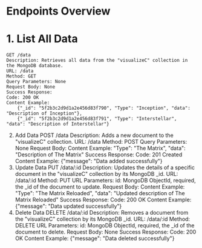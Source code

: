 # Endpoints Overview
# 1. List All Data
    GET /data
    Description: Retrieves all data from the "visualizeC" collection in the MongoDB database.
    URL: /data
    Method: GET
    Query Parameters: None
    Request Body: None
    Success Response:
    Code: 200 OK
    Content Example:
        {"_id": "5f2b3c2d9d1a2e456d83f790", "Type": "Inception", "data": "Description of Inception"},
        {"_id": "5f2b3c2d9d1a2e456d83f791", "Type": "Interstellar", "data": "Description of Interstellar"}
2. Add Data
    POST /data
    Description: Adds a new document to the "visualizeC" collection.
    URL: /data
    Method: POST
    Query Parameters: None
    Request Body:
    Content Example:
        "Type": "The Matrix",
        "data": "Description of The Matrix"
    Success Response:
    Code: 201 Created
    Content Example:
    {"message": "Data added successfully"}
3. Update Data
    PUT /data/:id
    Description: Updates the details of a specific document in the "visualizeC" collection by its MongoDB _id.
    URL: /data/:id
    Method: PUT
    URL Parameters:
    id: MongoDB ObjectId, required, the _id of the document to update.
    Request Body:
    Content Example:
        "Type": "The Matrix Reloaded",
        "data": "Updated description of The Matrix Reloaded"
    Success Response:
    Code: 200 OK
    Content Example:
    {"message": "Data updated successfully"}
4. Delete Data
    DELETE /data/:id
    Description: Removes a document from the "visualizeC" collection by its MongoDB _id.
    URL: /data/:id
    Method: DELETE
    URL Parameters:
    id: MongoDB ObjectId, required, the _id of the document to delete.
    Request Body: None
    Success Response:
    Code: 200 OK
    Content Example:
    {"message": "Data deleted successfully"}